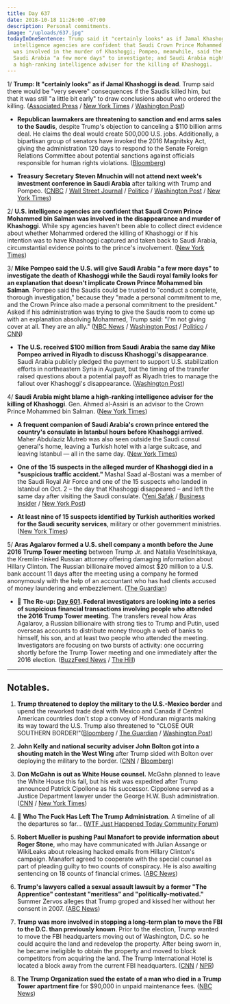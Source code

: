 ```yaml
---
title: Day 637
date: 2018-10-18 11:26:00 -07:00
description: Personal commitments.
image: "/uploads/637.jpg"
todayInOneSentence: Trump said it "certainly looks" as if Jamal Khashoggi is dead;
  intelligence agencies are confident that Saudi Crown Prince Mohammed bin Salman
  was involved in the murder of Khashoggi; Pompeo, meanwhile, said the U.S. will give
  Saudi Arabia "a few more days" to investigate; and Saudi Arabia might try to blame
  a high-ranking intelligence adviser for the killing of Khashoggi.
---
```


1/ **Trump: It "certainly looks" as if Jamal Khashoggi is dead**. Trump said there would be "very severe" consequences if the Saudis killed him, but that it was still "a little bit early" to draw conclusions about who ordered the killing. ([Associated Press](https://apnews.com/urn:publicid:ap.org:8ab0978ffd544bf8a00a983d47db5787) / [New York Times](https://www.nytimes.com/2018/10/18/us/politics/trump-khashoggi-dead.html) / [Washington Post](https://www.washingtonpost.com/world/turkish-investigators-expand-search-for-missing-journalist-to-forest-farm-outside-istanbul/2018/10/18/55328548-d243-11e8-a4db-184311d27129_story.html))

* **Republican lawmakers are threatening to sanction and end arms sales to the Saudis**, despite Trump's objection to canceling a $110 billion arms deal. He claims the deal would create 500,000 U.S. jobs. Additionally, a bipartisan group of senators have invoked the 2016 Magnitsky Act, giving the administration 120 days to respond to the Senate Foreign Relations Committee about potential sanctions against officials responsible for human rights violations. ([Bloomberg](https://www.bloomberg.com/news/articles/2018-10-18/khashoggi-crisis-widens-trump-rift-with-congress-on-saudi-arabia))

* **Treasury Secretary Steven Mnuchin will not attend next week's investment conference in Saudi Arabia** after talking with Trump and Pompeo. ([CNBC](https://www.cnbc.com/2018/10/18/treasury-secretary-mnuchin-drops-out-of-saudi-conference-amid-outcry-over-khashoggi-disappearance.html) / [Wall Street Journal](https://www.wsj.com/articles/pompeo-says-saudis-should-get-a-few-more-days-to-complete-probe-of-journalists-disappearance-1539875294) / [Politico](https://www.politico.com/story/2018/10/18/mnuchin-says-he-wont-go-to-saudi-conference-amid-tension-over-khashoggi-disappearance-912685) / [Washington Post](https://www.washingtonpost.com/business/economy/treasury-secretary-steven-mnuchin-pulls-out-of-saudi-investment-conference/2018/10/18/6949007c-d2eb-11e8-8c22-fa2ef74bd6d6_story.html) / [New York Times](https://www.nytimes.com/2018/10/18/us/politics/saudi-arabia-khashoggi-mnuchin.html))

2/ **U.S. intelligence agencies are confident that Saudi Crown Prince Mohammed bin Salman was involved in the disappearance and murder of Khashoggi**. While spy agencies haven't been able to collect direct evidence about whether Mohammed ordered the killing of Khashoggi or if his intention was to have Khashoggi captured and taken back to Saudi Arabia, circumstantial evidence points to the prince's involvement. ([New York Times](https://www.nytimes.com/2018/10/17/world/middleeast/pompeo-khashoggi-murder.html))

3/ **Mike Pompeo said the U.S. will give Saudi Arabia "a few more days" to investigate the death of Khashoggi while the Saudi royal family looks for an explanation that doesn't implicate Crown Prince Mohammed bin Salman**. Pompeo said the Saudis could be trusted to "conduct a complete, thorough investigation," because they "made a personal commitment to me, and the Crown Prince also made a personal commitment to the president." Asked if his administration was trying to give the Saudis room to come up with an explanation absolving Mohammed, Trump said: "I'm not giving cover at all. They are an ally." ([NBC News](https://www.nbcnews.com/politics/white-house/pompeo-says-u-s-will-give-saudi-arabia-few-more-n921626) / [Washington Post](https://www.washingtonpost.com/world/national-security/crown-prince-under-scrutiny-in-journalists-disappearance-even-as-saudis-search-for-exculpatory-explanation/2018/10/17/8c0e19b2-d228-11e8-b2d2-f397227b43f0_story.html) / [Politico](https://www.politico.com/story/2018/10/18/pompeo-trump-khashoggi-investigation-912530) / [CNN](https://www.cnn.com/2018/10/18/politics/trump-pompeo-khashoggi-optics-meeting/index.html))

* **The U.S. received $100 million from Saudi Arabia the same day Mike Pompeo arrived in Riyadh to discuss Khashoggi's disappearance**. Saudi Arabia publicly pledged the payment to support U.S. stabilization efforts in northeastern Syria in August, but the timing of the transfer raised questions about a potential payoff as Riyadh tries to manage the fallout over Khashoggi's disappearance. ([Washington Post](https://www.washingtonpost.com/world/national-security/saudi-arabia-transfers-100-million-to-us-amid-crisis-over-khashoggi/2018/10/17/22b23ae1-c6a4-43a4-9b7d-ce04603fa6ab_story.html))

4/ **Saudi Arabia might blame a high-ranking intelligence adviser for the killing of Khashoggi**. Gen. Ahmed al-Assiri is an advisor to the Crown Prince Mohammed bin Salman. ([New York Times](https://www.nytimes.com/2018/10/18/world/middleeast/jamal-khashoggi-killing-saudi-arabia.html))

* **A frequent companion of Saudi Arabia's crown prince entered the country's consulate in Istanbul hours before Khashoggi arrived**. Maher Abdulaziz Mutreb was also seen outside the Saudi consul general's home, leaving a Turkish hotel with a large suitcase, and leaving Istanbul — all in the same day. ([New York Times](https://www.nytimes.com/2018/10/18/world/middleeast/jamal-khashoggi-mohammed-bin-salman-turkey-saudi-arabia.html))

* **One of the 15 suspects in the alleged murder of Khashoggi died in a "suspicious traffic accident."** Mashal Saad al-Bostani was a member of the Saudi Royal Air Force and one of the 15 suspects who landed in Istanbul on Oct. 2 – the day that Khashoggi disappeared – and left the same day after visiting the Saudi consulate. ([Yeni Safak](https://www.yenisafak.com/gundem/riyad-birini-susturdu-3402909) / [Business Insider](https://www.businessinsider.com/khashoggi-suspect-mashal-saad-al-bostani-reportedly-dead-in-car-crash-2018-10) / [New York Post](https://nypost.com/2018/10/18/saudi-who-arrived-in-turkey-day-of-khashoggi-disappearance-dies-in-traffic-accident/))

* **At least nine of 15 suspects identified by Turkish authorities worked for the Saudi security services**, military or other government ministries. ([New York Times](https://www.nytimes.com/2018/10/16/world/middleeast/khashoggi-saudi-prince.html))

5/ **Aras Agalarov formed a U.S. shell company a month before the June 2016 Trump Tower meeting** between Trump Jr. and Natalia Veselnitskaya, the Kremlin-linked Russian attorney offering damaging information about Hillary Clinton. The Russian billionaire moved almost $20 million to a U.S. bank account 11 days after the meeting using a company he formed anonymously with the help of an accountant who has had clients accused of money laundering and embezzlement. ([The Guardian](https://www.theguardian.com/us-news/2018/oct/18/russian-billionaire-aras-agalarov-company-trump-tower-meeting))

* 📌 **The Re-up: [Day 601](https://whatthefuckjusthappenedtoday.com/2018/09/12/day-601/#4-federal-investigators-are-looking). Federal investigators are looking into a series of suspicious financial transactions involving people who attended the 2016 Trump Tower meeting**. The transfers reveal how Aras Agalarov, a Russian billionaire with strong ties to Trump and Putin, used overseas accounts to distribute money through a web of banks to himself, his son, and at least two people who attended the meeting. Investigators are focusing on two bursts of activity: one occurring shortly before the Trump Tower meeting and one immediately after the 2016 election. ([BuzzFeed News](https://www.buzzfeednews.com/article/anthonycormier/trump-tower-meeting-suspicious-transactions-agalarov) / [The Hill](http://thehill.com/blogs/blog-briefing-room/news/406252-investigators-looking-at-suspicious-money-transfers-after-trump))

---

## Notables.

1. **Trump threatened to deploy the military to the U.S.-Mexico border** and upend the reworked trade deal with Mexico and Canada if Central American countries don't stop a convoy of Honduran migrants making its way toward the U.S. Trump also threatened to "CLOSE OUR SOUTHERN BORDER!"([Bloomberg](https://www.bloomberg.com/news/articles/2018-10-18/trump-vows-military-will-close-mexican-border-to-stop-migrants) / [The Guardian](https://www.theguardian.com/us-news/2018/oct/18/trump-threatens-to-close-us-mexico-border-over-migrant-caravan) / [Washington Post](https://www.washingtonpost.com/politics/trump-threatens-to-summon-military-to-close-us-mexico-border-in-response-to-migrant-caravan/2018/10/18/d427b1dc-d2bd-11e8-83d6-291fcead2ab1_story.html))

2. **John Kelly and national security adviser John Bolton got into a shouting match in the West Wing** after Trump sided with Bolton over deploying the military to the border. ([CNN](https://www.cnn.com/2018/10/18/politics/john-kelly-john-bolton-immigration/index.html) / [Bloomberg](https://www.bloomberg.com/news/articles/2018-10-18/kelly-bolton-in-shouting-match-as-white-house-tensions-reemerge))

3. **Don McGahn is out as White House counsel.** McGahn planned to leave the White House this fall, but his exit was expedited after Trump announced Patrick Cipollone as his successor. Cippolone served as a Justice Department lawyer under the George H.W. Bush administration. ([CNN](https://www.cnn.com/2018/10/17/politics/mcgahn-leaving-white-house-council/index.html) / [New York Times](https://www.nytimes.com/2018/10/17/us/politics/don-mcgahn-leaves-trump-administration.html))

4. 👋 **Who The Fuck Has Left The Trump Administration**. A timeline of all the departures so far... ([WTF Just Happened Today Community Forum](https://talk.whatthefuckjusthappenedtoday.com/t/who-the-fuck-has-left-the-trump-administration/908))

5. **Robert Mueller is pushing Paul Manafort to provide information about Roger Stone**, who may have communicated with Julian Assange or WikiLeaks about releasing hacked emails from Hillary Clinton's campaign. Manafort agreed to cooperate with the special counsel as part of pleading guilty to two counts of conspiracy. He is also awaiting sentencing on 18 counts of financial crimes. ([ABC News](https://abcnews.go.com/Politics/special-counsel-pushing-paul-manafort-information-roger-stone/story?id=58572284))

6. **Trump's lawyers called a sexual assault lawsuit by a former "The Apprentice" contestant "meritless" and "politically-motivated."** Summer Zervos alleges that Trump groped and kissed her without her consent in 2007. ([ABC News](https://abcnews.go.com/Politics/trumps-lawyers-court-fight-lawsuit-call-politically-motivated/story?id=58582252))

7. **Trump was more involved in stopping a long-term plan to move the FBI to the D.C. than previously known**. Prior to the election, Trump wanted to move the FBI headquarters moving out of Washington, D.C. so he could acquire the land and redevelop the property. After being sworn in, he became ineligible to obtain the property and moved to block competitors from acquiring the land. The Trump International Hotel is located a block away from the current FBI headquarters. ([CNN](https://www.cnn.com/2018/10/18/politics/trump-fbi-building/index.html) / [NPR](https://www.npr.org/2018/10/18/658509261/trump-intervened-in-fbi-hq-project-to-protect-his-hotel-democrats-allege))

8. **The Trump Organization sued the estate of a man who died in a  Trump Tower apartment fire** for $90,000 in unpaid maintenance fees.  ([NBC News](https://www.nbcnews.com/news/us-news/trump-organization-sues-dead-man-s-estate-90-000-n921586))
